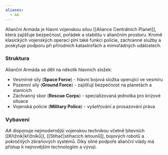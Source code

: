 ```yaml
---
aliases:
  - AA
---
```

Alianční Armáda je hlavní vojenskou silou [[Aliance Centrálních Planet]], která zajišťuje bezpečnost, pořádek a stabilitu v aliančním prostoru. Kromě klasických vojenských operací plní také funkci policie, záchranné služby a poskytuje podporu při přírodních katastrofách a mimořádných událostech.

### Struktura
Alianční Armáda se dělí na několik hlavních složek:
- Vesmírné síly (**Space Force**) - hlavní bojová složka operující ve vesmíru
- Pozemní síly (**Ground Force**) - zajišťují bezpečnost na planetách a stanicích
- Záchranný sbor (**Rescue Corps**) - specializovaná jednotka pro krizové situace
- Vojenská policie (**Military Police**) - vyšetřování a prosazování práva

### Vybavení
*AA* disponuje nejmodernější vojenskou technikou včetně bitevních [[Křižník|křižníků]], [[Stíhač|stíhacích letounů]], bojových robotů a pokročilých zbraňových systémů. Díky silné podpoře alianční vlády má přístup k nejnovějším technologiím a vývoji.